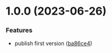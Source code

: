 # 1.0.0 (2023-06-26)


### Features

* publish first version ([ba86ce4](https://github.com/juniorsdj/otel-express-metrics/commit/ba86ce4b3951766a47cd1ed02c2f87e733471800))
